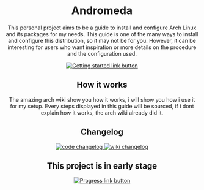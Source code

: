 <div align="center">
	<h1>Andromeda</h1>
	<p>This personal project aims to be a guide to install and configure Arch Linux and its packages for my needs. This guide is one of the many ways to install and configure this distribution, so it may not be for you. However, it can be interesting for users who want inspiration or more details on the procedure and the configuration used.
	</p>
	<p>
		<a href="https://github.com/ChaosDynamix/Andromeda/wiki">
			<img src="https://img.shields.io/badge/-Getting%20started-brightgreen?style=for-the-badge" alt="Getting started link button" />
		</a>
	</p>
</div>

<div align="center">
	<h2>How it works</h2>
	<p>The amazing arch wiki show you how it works, i will show you how i use it for my setup. Every steps displayed in this guide will be sourced, if i dont explain how it works, the arch wiki already did it.
	</p>
</div>

<div align="center">
	<h2>Changelog</h2>
	<p>
		<a href="https://github.com/ChaosDynamix/Andromeda/commits/master">
			<img src="https://img.shields.io/badge/-code changelog-blue?style=for-the-badge" alt="code changelog" />
		</a>
		<a href="https://github.com/ChaosDynamix/Andromeda/wiki/_history">
			<img src="https://img.shields.io/badge/-wiki changelog-blue?style=for-the-badge" alt="wiki changelog" />
		</a>
	</p>
</div>

<div align="center">
	<h2>This project is in early stage</h2>
	<p>
		<a href="https://github.com/ChaosDynamix/Andromeda/projects">
			<img src="https://img.shields.io/badge/-Show progress-orange?style=for-the-badge" alt="Progress link button" />
		</a>
	</p>
</div>
